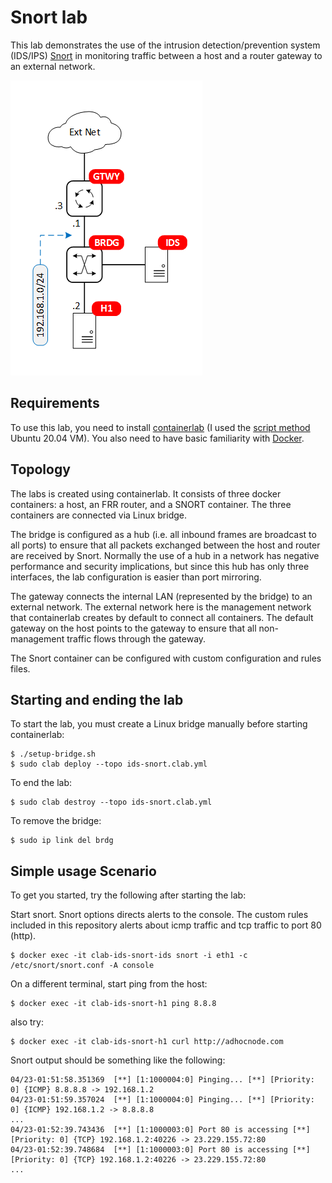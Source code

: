 # Snort lab

This lab demonstrates the use of the intrusion detection/prevention system (IDS/IPS) [Snort](https://snort.org/) in monitoring traffic between a host and a router gateway to an external network.


![Topology](img/snort.png)


## Requirements

To use this lab, you need to install [containerlab](https://containerlab.srlinux.dev/) (I used the [script method](https://containerlab.srlinux.dev/install/#install-script) Ubuntu 20.04 VM). You also need to have basic familiarity with [Docker](https://www.docker.com/).


## Topology

The labs is created using containerlab. It consists of three docker containers: a host, an FRR router, and a SNORT container. The three containers are connected via Linux bridge.

The bridge is configured as a hub (i.e. all inbound frames are broadcast to all ports) to ensure that all packets exchanged between the host and router are received by Snort. Normally the use of a hub in a network has negative performance and security implications, but since this hub has only three interfaces, the lab configuration is easier than port mirroring.

The gateway connects the internal LAN (represented by the bridge) to an external network. The external network here is the management network that containerlab creates by default to connect all containers. The default gateway on the host points to the gateway to ensure that all non-management traffic flows through the gateway.

The Snort container can be configured with custom configuration and rules files.

## Starting and ending the lab

To start the lab, you must create a Linux bridge manually before starting containerlab:

```
$ ./setup-bridge.sh
$ sudo clab deploy --topo ids-snort.clab.yml
```

To end the lab:

```
$ sudo clab destroy --topo ids-snort.clab.yml
```

To remove the bridge:

```
$ sudo ip link del brdg
```

## Simple usage Scenario

To get you started, try the following after starting the lab:

Start snort. Snort options directs alerts to the console. The custom rules included in this repository alerts about icmp traffic and tcp traffic to port 80 (http).

```
$ docker exec -it clab-ids-snort-ids snort -i eth1 -c /etc/snort/snort.conf -A console
```

On a different terminal, start ping from the host:

```
$ docker exec -it clab-ids-snort-h1 ping 8.8.8
```

also try:

```
$ docker exec -it clab-ids-snort-h1 curl http://adhocnode.com
```

Snort output should be something like the following:

```
04/23-01:51:58.351369  [**] [1:1000004:0] Pinging... [**] [Priority: 0] {ICMP} 8.8.8.8 -> 192.168.1.2
04/23-01:51:59.357024  [**] [1:1000004:0] Pinging... [**] [Priority: 0] {ICMP} 192.168.1.2 -> 8.8.8.8
...
04/23-01:52:39.743436  [**] [1:1000003:0] Port 80 is accessing [**] [Priority: 0] {TCP} 192.168.1.2:40226 -> 23.229.155.72:80
04/23-01:52:39.748684  [**] [1:1000003:0] Port 80 is accessing [**] [Priority: 0] {TCP} 192.168.1.2:40226 -> 23.229.155.72:80
...
```
